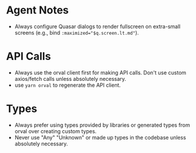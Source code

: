 # Agent Notes

- Always configure Quasar dialogs to render fullscreen on extra-small screens (e.g., bind `:maximized="$q.screen.lt.md"`).

# API Calls
- Always use the orval client first for making API calls. Don't use custom axios/fetch calls unless absolutely necessary.
- use `yarn orval` to regenerate the API client.

# Types
- Always prefer using types provided by libraries or generated types from orval over creating custom types.
- Never use "Any" "Unknown" or made up types in the codebase unless absolutely necessary.
